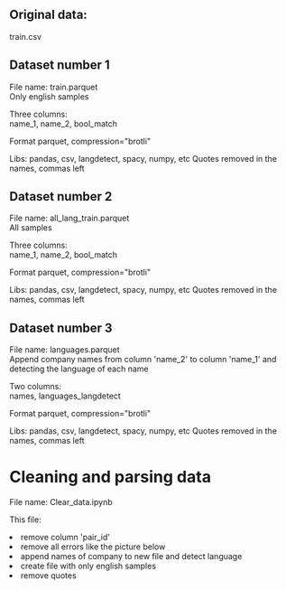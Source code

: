 ## Original data:  
train.csv

## Dataset number 1  
File name:  train.parquet
</br>Only english samples

Three columns:  
name_1, name_2, bool_match

Format parquet, compression="brotli"

Libs: pandas, csv, langdetect, spacy, numpy, etc
Quotes removed in the names, commas left


## Dataset number 2 
File name:  all_lang_train.parquet
</br>All samples

Three columns:  
name_1, name_2, bool_match

Format parquet, compression="brotli"

Libs: pandas, csv, langdetect, spacy, numpy, etc
Quotes removed in the names, commas left

## Dataset number 3
File name:  languages.parquet
</br>Append company names from column 'name_2' to column 'name_1' and detecting the language of each name

Two columns:  
names, languages_langdetect

Format parquet, compression="brotli"

Libs: pandas, csv, langdetect, spacy, numpy, etc
Quotes removed in the names, commas left

# Сleaning and parsing data
File name: Clear_data.ipynb

This file:
<li>remove column 'pair_id'</li>
<li>remove all errors like the picture below</li>
<li>append names of company to new file and detect language</li>
<li>create file with only english samples</li>
<li>remove quotes</li>
